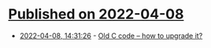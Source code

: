 # [Published on 2022-04-08](index.md)

* [2022-04-08, 14:31:26](https://news.ycombinator.com/item?id=30957273) - [Old C code – how to upgrade it?](https://news.ycombinator.com/item?id=30957273)
